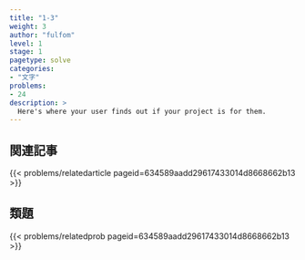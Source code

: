 ```yaml
---
title: "1-3"
weight: 3
author: "fulfom"
level: 1
stage: 1
pagetype: solve
categories: 
- "文字"
problems:
- 24
description: >
  Here's where your user finds out if your project is for them.
---
```


## 関連記事

{{< problems/relatedarticle pageid=634589aadd29617433014d8668662b13 >}}

## 類題

{{< problems/relatedprob pageid=634589aadd29617433014d8668662b13 >}}
